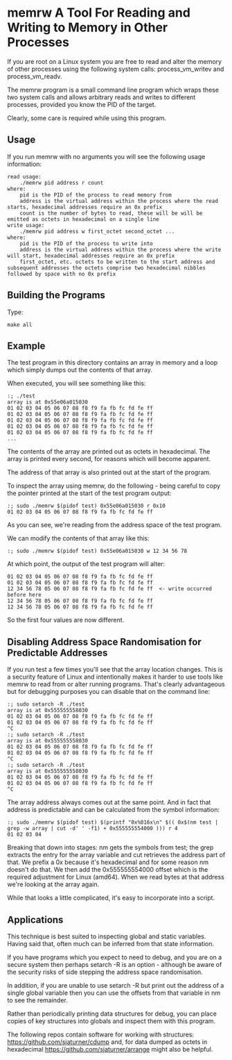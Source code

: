 # memrw A Tool For Reading and Writing to Memory in Other Processes

If you are root on a Linux system you are free to read and alter
the memory of other processes using the following system calls:
process\_vm\_writev and process\_vm\_readv.

The memrw program is a small command line program which wraps these 
two system calls and allows arbitrary reads and writes to different 
processes, provided you know the PID of the target.

Clearly, some care is required while using this program.

## Usage

If you run memrw with no arguments you will see the following 
usage information:

    read usage:
        ./memrw pid address r count
    where:
        pid is the PID of the process to read memory from
        address is the virtual address within the process where the read starts, hexadecimal addresses require an 0x prefix
        count is the number of bytes to read, these will be will be emitted as octets in hexadecimal on a single line
    write usage:
        ./memrw pid address w first_octet second_octet ...
    where:
        pid is the PID of the process to write into
        address is the virtual address within the process where the write will start, hexadecimal addresses require an 0x prefix
        first_octet, etc. octets to be written to the start address and subsequent addresses the octets comprise two hexadecimal nibbles followed by space with no 0x prefix

## Building the Programs

Type:

    make all

## Example

The test program in this directory contains an array in memory and a loop which simply 
dumps out the contents of that array.

When executed, you will see something like this:

    :; ./test
    array is at 0x55e06a015030
    01 02 03 04 05 06 07 08 f8 f9 fa fb fc fd fe ff
    01 02 03 04 05 06 07 08 f8 f9 fa fb fc fd fe ff
    01 02 03 04 05 06 07 08 f8 f9 fa fb fc fd fe ff
    01 02 03 04 05 06 07 08 f8 f9 fa fb fc fd fe ff
    01 02 03 04 05 06 07 08 f8 f9 fa fb fc fd fe ff
    ...

The contents of the array are printed out as octets in hexadecimal. The
array is printed every second, for reasons which will become apparent.

The address of that array is also printed out at the start of the 
program.

To inspect the array using memrw, do the following - being careful to 
copy the pointer printed at the start of the test program output:

    :; sudo ./memrw $(pidof test) 0x55e06a015030 r 0x10
    01 02 03 04 05 06 07 08 f8 f9 fa fb fc fd fe ff

As you can see, we're reading from the address space of the test program.

We can modify the contents of that array like this:

    :; sudo ./memrw $(pidof test) 0x55e06a015030 w 12 34 56 78

At which point, the output of the test program will alter:

    01 02 03 04 05 06 07 08 f8 f9 fa fb fc fd fe ff
    01 02 03 04 05 06 07 08 f8 f9 fa fb fc fd fe ff
    12 34 56 78 05 06 07 08 f8 f9 fa fb fc fd fe ff  <- write occurred before here
    12 34 56 78 05 06 07 08 f8 f9 fa fb fc fd fe ff
    12 34 56 78 05 06 07 08 f8 f9 fa fb fc fd fe ff

So the first four values are now different.

## Disabling Address Space Randomisation for Predictable Addresses

If you run test a few times you'll see that the array location changes.
This is a security feature of Linux and intentionally makes it harder
to use tools like memrw to read from or alter running programs. That's
clearly advantageous but for debugging purposes you can disable that on
the command line:

    :; sudo setarch -R ./test
    array is at 0x555555558030
    01 02 03 04 05 06 07 08 f8 f9 fa fb fc fd fe ff
    01 02 03 04 05 06 07 08 f8 f9 fa fb fc fd fe ff
    ^C
    :; sudo setarch -R ./test
    array is at 0x555555558030
    01 02 03 04 05 06 07 08 f8 f9 fa fb fc fd fe ff
    01 02 03 04 05 06 07 08 f8 f9 fa fb fc fd fe ff
    ^C
    :; sudo setarch -R ./test
    array is at 0x555555558030
    01 02 03 04 05 06 07 08 f8 f9 fa fb fc fd fe ff
    01 02 03 04 05 06 07 08 f8 f9 fa fb fc fd fe ff
    ^C

The array address always comes out at the same point. And in fact that
address is predictable and can be calculated from the symbol information:

    :; sudo ./memrw $(pidof test) $(printf "0x%016x\n" $(( 0x$(nm test | grep -w array | cut -d' ' -f1) + 0x555555554000 ))) r 4
    01 02 03 04

Breaking that down into stages: nm gets the symbols from test; the
grep extracts the entry for the array variable and cut retrieves the
address part of that. We prefix a 0x because it's hexadecimal and for
some reason nm doesn't do that. We then add the 0x555555554000 offset
which is the required adjustment for Linux (amd64). When we read bytes
at that address we're looking at the array again.

While that looks a little complicated, it's easy to incorporate into
a script.

## Applications

This technique is best suited to inspecting global and static variables.
Having said that, often much can be inferred from that state information.

If you have programs which you expect to need to debug, and you are on
a secure system then perhaps setarch -R is an option - although be aware
of the security risks of side stepping the address space randomisation.

In addition, if you are unable to use setarch -R but print out the address 
of a single global variable then you can use the offsets from that variable 
in nm to see the remainder.

Rather than periodically printing data structures for debug, you can place
copies of key structures into globals and inspect them with this program.

The following repos contain software for working with structures:
https://github.com/sjaturner/cdump and, for data dumped as octets in
hexadecimal https://github.com/sjaturner/arrange might also be helpful.
